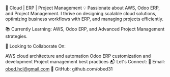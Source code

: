 🚀 Cloud | ERP | Project Management
💡 Passionate about AWS, Odoo ERP, and Project Management. I thrive on designing scalable cloud solutions, optimizing business workflows with ERP, and managing projects efficiently.

📚 Currently Learning: AWS, Odoo ERP, and Advanced Project Management strategies.

🤝 Looking to Collaborate On:

AWS cloud architecture and automation
Odoo ERP customization and development
Project management best practices
📬 Let's Connect:
📩 Email: obed.hcl@gmail.com
🔗 GitHub: github.com/obed31
